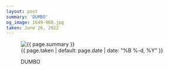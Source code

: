 ```yaml
---
layout: post
summary: 'DUMBO'
og_image: 1649-960.jpg
taken: June 26, 2022
---
```


<figure class="post">
<img alt="{{ page.summary }}" sizes="(min-width: 700px) 50vw, calc(100vw - 2rem)" src="{{ site.assets_url }}/1649-480.jpg" srcset="{{ site.assets_url }}/1649-240.jpg 240w, {{ site.assets_url }}/1649-480.jpg 480w, {{ site.assets_url }}/1649-720.jpg 720w, {{ site.assets_url }}/1649-960.jpg 960w"/>
<figcaption>
<time>{{ page.taken | default: page.date | date: "%B %-d, %Y" }}</time>
<p>DUMBO</p>
</figcaption>
</figure>
